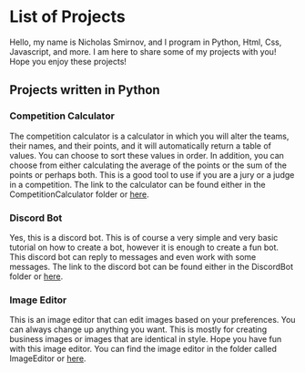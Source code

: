 # List of Projects

Hello, my name is Nicholas Smirnov, and I program in Python, Html, Css, Javascript, and more. I am here to share some of my projects with you! Hope you enjoy these projects!

## Projects written in Python

### Competition Calculator

The competition calculator is a calculator in which you will alter the teams, their names, and their points, and it will automatically return a table of values. You can choose to sort these values in order. In addition, you can choose from either calculating the average of the points or the sum of the points or perhaps both. This is a good tool to use if you are a jury or a judge in a competition. The link to the calculator can be found either in the CompetitionCalculator folder or [here](https://github.com/PythonCoderNick/Projects/tree/main/CompetitionCalculator/CompetitionCalculator.py).

### Discord Bot

Yes, this is a discord bot. This is of course a very simple and very basic tutorial on how to create a bot, however it is enough to create a fun bot. This discord bot can reply to messages and even work with some messages. The link to the discord bot can be found either in the DiscordBot folder or [here](https://github.com/PythonCoderNick/Projects/tree/main/DiscordBot/DiscordBot.py).

### Image Editor

This is an image editor that can edit images based on your preferences. You can always change up anything you want. This is mostly for creating business images or images that are identical in style. Hope you have fun with this image editor. You can find the image editor in the folder called ImageEditor or [here](https://github.com/PythonCoderNick/Projects/blob/main/ImageEditor/ImageEditor.py).
